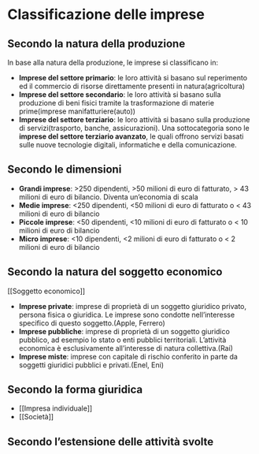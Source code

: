 # Classificazione delle imprese
## Secondo la natura della produzione
In base alla natura della produzione, le imprese si classificano in:
- **Imprese del settore primario**: le loro attività si basano sul reperimento ed il commercio di risorse direttamente presenti in natura(agricoltura)
- **Imprese del settore secondario**: le loro attività si basano sulla produzione di beni fisici tramite la trasformazione di materie prime(imprese manifatturiere(auto))
- **Imprese del settore terziario**: le loro attività si basano sulla produzione di servizi(trasporto, banche, assicurazioni). 
  Una sottocategoria sono le **imprese del settore terziario avanzato**, le quali offrono servizi basati sulle nuove tecnologie digitali, informatiche e della comunicazione.
## Secondo le dimensioni
- **Grandi imprese**: >250 dipendenti, >50 milioni di euro di fatturato, > 43 milioni di euro di bilancio. Diventa un’economia di scala
- **Medie imprese**: <250 dipendenti, <50 milioni di euro di fatturato o < 43 milioni di euro di bilancio
- **Piccole imprese**: <50 dipendenti, <10 milioni di euro di fatturato o < 10 milioni di euro di bilancio
- **Micro imprese**: <10 dipendenti, <2 milioni di euro di fatturato o < 2 milioni di euro di bilancio
## Secondo la natura del soggetto economico
[[Soggetto economico]]
- **Imprese private**: imprese di proprietà di un soggetto giuridico privato, persona fisica o giuridica. Le imprese sono condotte nell’interesse specifico di questo soggetto.(Apple, Ferrero)
- **Imprese pubbliche**: imprese di proprietà di un soggetto giuridico pubblico, ad esempio lo stato o enti pubblici territoriali. L’attività economica è esclusivamente all’interesse di natura collettiva.(Rai)
- **Imprese miste**: imprese con capitale di rischio conferito in parte da soggetti giuridici pubblici e privati.(Enel, Eni)
## Secondo la forma giuridica
- [[Impresa individuale]] 
- [[Società]]
## Secondo l’estensione delle attività svolte
